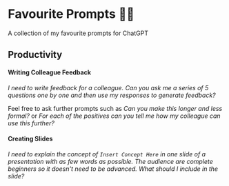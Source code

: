 # Favourite Prompts 💬🤖

A collection of my favourite prompts for ChatGPT

## Productivity 

#### Writing Colleague Feedback
_I need to write feedback for a colleague. Can you ask me a series of 5 questions one by one and then use my responses to generate feedback?_

Feel free to ask further prompts such as _Can you make this longer and less formal?_ or _For each of the positives can you tell me how my colleague can use this further?_

#### Creating Slides
_I need to explain the concept of `Insert Concept Here` in one slide of a presentation with as few words as possible. The audience are complete beginners so it doesn't need to be advanced. What should I include in the slide?_

